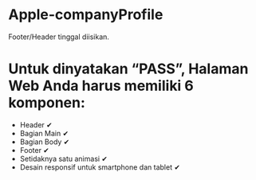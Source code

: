 # Apple-companyProfile

Footer/Header tinggal diisikan.

# Untuk dinyatakan “PASS”, Halaman Web Anda harus memiliki 6 komponen:

- Header ✔
- Bagian Main ✔
- Bagian Body ✔
- Footer ✔
- Setidaknya satu animasi ✔
- Desain responsif untuk smartphone dan tablet ✔
